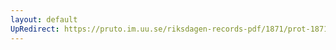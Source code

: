 ```yaml
---
layout: default
UpRedirect: https://pruto.im.uu.se/riksdagen-records-pdf/1871/prot-1871--fk--418/prot-1871--fk--418_073.pdf
---
```

